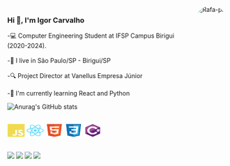 
  <img align="right" alt="Rafa-pic" height="150" style="border-radius:50px;" src="https://media4.giphy.com/media/DOcAEJMV7VkyRyw4uz/giphy.gif?cid=ecf05e479szh36l480oq3aetunptgrp7wfgpnykj914ag2vv&ep=v1_gifs_search&rid=giphy.gif&ct=g">
  
### Hi 👋, I'm Igor Carvalho 

  -💻 Computer Engineering Student at IFSP Campus Birigui (2020-2024).
<br>
</br>
  -📍 I live in São Paulo/SP - Birigui/SP
<br>
</br>
  -🔍 Project Director at Vanellus Empresa Júnior
<br>
</br>
  -🌱 I'm currently learning React and Python
  
![Anurag's GitHub stats](https://github-readme-stats.vercel.app/api?username=igaooo&show_icons=true&theme=tokyonight)

<div style="display: inline_block"><br>
  <img align="center" alt="Rafa-Js" height="30" width="40" src="https://raw.githubusercontent.com/devicons/devicon/master/icons/javascript/javascript-plain.svg">
  <img align="center" alt="Rafa-React" height="30" width="40" src="https://raw.githubusercontent.com/devicons/devicon/master/icons/react/react-original.svg">
  <img align="center" alt="Rafa-HTML" height="30" width="40" src="https://raw.githubusercontent.com/devicons/devicon/master/icons/html5/html5-original.svg">
  <img align="center" alt="Rafa-CSS" height="30" width="40" src="https://raw.githubusercontent.com/devicons/devicon/master/icons/css3/css3-original.svg">
  <img align="center" alt="Rafa-Python" height="30" width="40" src="https://raw.githubusercontent.com/devicons/devicon/master/icons/csharp/csharp-original.svg">
</div>
<br>
</br>

<div> 
  <a href="https://www.youtube.com/@Igor-np8it" target="_blank"><img src="https://img.shields.io/badge/YouTube-FF0000?style=for-the-badge&logo=youtube&logoColor=white" target="_blank"></a>
  <a href="https://instagram.com/igao_11t="_blank"><img src="https://img.shields.io/badge/-Instagram-%23E4405F?style=for-the-badge&logo=instagram&logoColor=white" target="_blank"></a>
 	<a href="https://www.twitch.tv/igao_11t="_blank"><img src="https://img.shields.io/badge/Twitch-9146FF?style=for-the-badge&logo=twitch&logoColor=white" target="_blank"></a>
  <a href = "mailto:igor.carval12@gmail.com"><img src="https://img.shields.io/badge/-Gmail-%23333?style=for-the-badge&logo=gmail&logoColor=white" target="_blank"></a>
  
</div>
